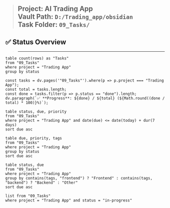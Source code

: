 
> Project: AI Trading App  
> Vault Path: `D:/Trading_app/obsidian`  
> Task Folder: `09_Tasks/`
> ---
 ## ✅ Status Overview
> ---
```dataview
table count(rows) as "Tasks"
from "09_Tasks"
where project = "Trading App"
group by status

```

```dataviewjs
const tasks = dv.pages('"09_Tasks"').where(p => p.project === "Trading App");
const total = tasks.length;
const done = tasks.filter(p => p.status == "done").length;
dv.paragraph(`✅ **Progress**: ${done} / ${total} (${Math.round((done / total) * 100)}%)`);

```

```
table status, due, priority
from "09_Tasks"
where project = "Trading App" and date(due) <= date(today) + dur(7 days)
sort due asc

```

```dataview
table due, priority, tags
from "09_Tasks"
where project = "Trading App"
group by status
sort due asc

```
```dataview
table status, due
from "09_Tasks"
where project = "Trading App"
group by contains(tags, "frontend") ? "Frontend" : contains(tags, "backend") ? "Backend" : "Other"
sort due asc

```

```dataview
list from "09_Tasks"
where project = "Trading App" and status = "in-progress"

```